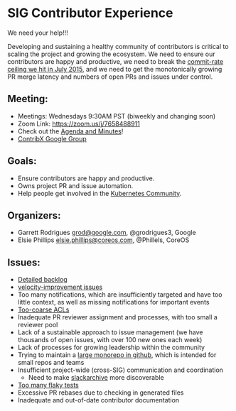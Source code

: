 # SIG Contributor Experience

We need your help!!!

Developing and sustaining a healthy community of contributors is critical to scaling the project
and growing the ecosystem. We need to ensure our contributors are happy and productive, we need
to break the [commit-rate ceiling we hit in July 2015](https://github.com/kubernetes/kubernetes/graphs/contributors),
and we need to get the monotonically growing PR merge latency and numbers of open PRs and issues under control.

## Meeting:
* Meetings: Wednesdays 9:30AM PST (biweekly and changing soon)
* Zoom Link: https://zoom.us/j/7658488911
* Check out the [Agenda and Minutes](https://docs.google.com/document/d/1qf-02B7EOrItQgwXFxgqZ5qjW0mtfu5qkYIF1Hl4ZLI/ )!
* [ContribX Google Group](https://groups.google.com/forum/#!forum/kubernetes-wg-contribex)

## Goals:
* Ensure contributors are happy and productive.
* Owns project PR and issue automation.
* Help people get involved in the [Kubernetes Community](https://kubernetes.io/community/).

## Organizers:
* Garrett Rodrigues grod@google.com, @grodrigues3, Google
* Elsie Phillips elsie.phillips@coreos.com, @Phillels, CoreOS

## Issues:
* [Detailed backlog](https://github.com/orgs/kubernetes/projects/1)
* [velocity-improvement issues](https://github.com/kubernetes/contrib/labels/kind%2Fvelocity-improvement)
* Too many notifications, which are insufficiently targeted and have too little context, as well as missing
  notifications for important events
* [Too-coarse ACLs](https://github.com/kubernetes/contrib/issues/1908)
* Inadequate PR reviewer assignment and processes, with too small a reviewer pool
* Lack of a sustainable approach to issue management (we have thousands of open issues, with over 100 new ones each week)
* Lack of processes for growing leadership within the community
* Trying to maintain a [large monorepo in github](https://github.com/kubernetes/kubernetes/issues/24343), which is intended for small repos and teams
* Insufficient project-wide (cross-SIG) communication and coordination
  * Need to make [slackarchive](http://kubernetes.slackarchive.io/kubernetes-dev) more discoverable
* [Too many flaky tests](https://github.com/kubernetes/kubernetes/issues/24753)
* Excessive PR rebases due to checking in generated files
* Inadequate and out-of-date contributor documentation

